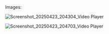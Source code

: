 Images:

![Screenshot_20250423_204304_Video Player](https://github.com/user-attachments/assets/4ddfb867-2a5c-4be2-8226-023e9ce65c85)

![Screenshot_20250423_204703_Video Player](https://github.com/user-attachments/assets/9a9deae6-41de-4145-9fc4-a498ec09e537)
